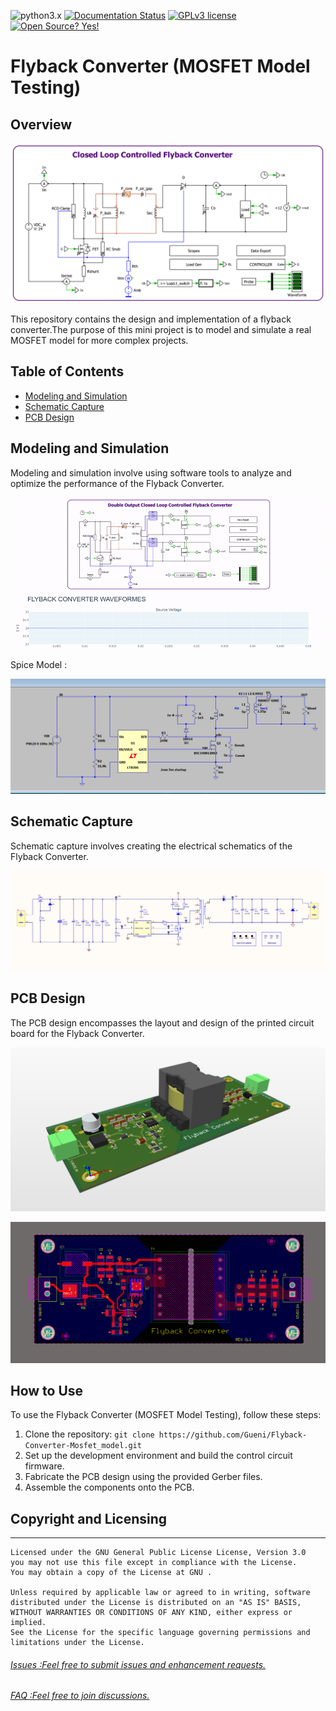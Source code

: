 
![python3.x](https://img.shields.io/badge/python-3.x-brightgreen.svg)
[![Documentation Status](https://readthedocs.org/projects/ansicolortags/badge/?version=latest)](http://ansicolortags.readthedocs.io/?badge=latest)
[![GPLv3 license](https://img.shields.io/badge/License-GPLv3-blue.svg)](http://perso.crans.org/besson/LICENSE.html)
[![Open Source? Yes!](https://badgen.net/badge/Open%20Source%20%3F/Yes%21/blue?icon=github)](https://github.com/Naereen/badges/)



# Flyback Converter (MOSFET Model Testing)
## Overview

<p align="center">
  <img  src="0010 Modeling and Simulation/0000 PLECS SIMULATION/Model/png/flyback.png">
</p>

This repository contains the design and implementation of a flyback converter.The purpose of this mini project is to model and simulate a real MOSFET model for more complex projects. 

## Table of Contents

- [Modeling and Simulation](#modeling-and-simulation)
- [Schematic Capture](#schematic-capture)
- [PCB Design](#pcb-design)

## Modeling and Simulation

Modeling and simulation involve using software tools to analyze and optimize the performance of the Flyback Converter.

<p align="center">
  <img  src="0010 Modeling and Simulation/0000 PLECS SIMULATION/Model/png/report.gif">
</p>

Spice Model :

<p align="center">
  <img  src="0010 Modeling and Simulation/0001 LT SPICE SIMULATION/Screenshot (123).png">
</p>

## Schematic Capture

Schematic capture involves creating the electrical schematics of the Flyback Converter.

<p align="center">
  <img  src="0010 Modeling and Simulation/0000 PLECS SIMULATION/Model/png/flyback_schematic.png">
</p>

## PCB Design

The PCB design encompasses the layout and design of the printed circuit board for the Flyback Converter.

<p align="center">
  <img  src="0010 Modeling and Simulation/0000 PLECS SIMULATION/Model/png/PCB.png">
</p>

<p align="center">
  <img  src="0010 Modeling and Simulation/0000 PLECS SIMULATION/Model/png/PCB2.png">
</p>

## How to Use

To use the Flyback Converter (MOSFET Model Testing), follow these steps:

1. Clone the repository: `git clone https://github.com/Gueni/Flyback-Converter-Mosfet_model.git`
2. Set up the development environment and build the control circuit firmware.
3. Fabricate the PCB design using the provided Gerber files.
4. Assemble the components onto the PCB.

## Copyright and Licensing
-----
    Licensed under the GNU General Public License License, Version 3.0
    you may not use this file except in compliance with the License.
    You may obtain a copy of the License at GNU .

    Unless required by applicable law or agreed to in writing, software
    distributed under the License is distributed on an "AS IS" BASIS,
    WITHOUT WARRANTIES OR CONDITIONS OF ANY KIND, either express or implied.
    See the License for the specific language governing permissions and
    limitations under the License.

###### [Issues :Feel free to submit issues and enhancement requests.](https://github.com/Gueni/Flyback-Converter-Mosfet_model/issues) 
###### [FAQ    :Feel free to join discussions.](https://github.com/Gueni/Flyback-Converter-Mosfet_model/discussions)

